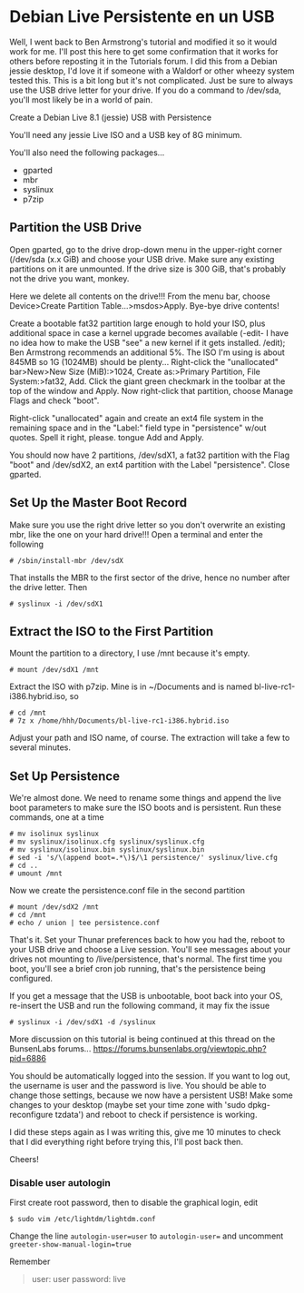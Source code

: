 # Debian Live Persistente en un USB

Well, I went back to Ben Armstrong's tutorial and modified it so it would work for me. I'll post this here to get some confirmation that it works for others before reposting it in the Tutorials forum. I did this from a Debian jessie desktop, I'd love it if someone with a Waldorf or other wheezy system tested this. This is a bit long but it's not complicated. Just be sure to always use the USB drive letter for your drive. If you do a command to /dev/sda, you'll most likely be in a world of pain.

 Create a Debian Live 8.1 (jessie) USB with Persistence

You'll need any jessie Live ISO and a USB key of 8G minimum.

You'll also need the following packages...

- gparted
- mbr
- syslinux
- p7zip

## Partition the USB Drive

Open gparted, go to the drive drop-down menu in the upper-right corner (/dev/sda (x.x GiB) and choose your USB drive. Make sure any existing partitions on it are unmounted. If the drive size is 300 GiB, that's probably not the drive you want, monkey.

Here we delete all contents on the drive!!! From the menu bar, choose Device>Create Partition Table...>msdos>Apply. Bye-bye drive contents!

Create a bootable fat32 partition large enough to hold your ISO, plus additional space in case a kernel upgrade becomes available (-edit- I have no idea how to make the USB "see" a new kernel if it gets installed. /edit); Ben Armstrong recommends an additional 5%. The ISO I'm using is about 845MB so 1G (1024MB) should be plenty... Right-click the "unallocated" bar>New>New Size (MiB):>1024, Create as:>Primary Partition, File System:>fat32, Add. Click the giant green checkmark in the toolbar at the top of the window and Apply. Now right-click that partition, choose Manage Flags and check "boot".

Right-click "unallocated" again and create an ext4 file system in the remaining space and in the "Label:" field type in "persistence" w/out quotes. Spell it right, please. tongue Add and Apply.

You should now have 2 partitions, /dev/sdX1, a fat32 partition with the Flag "boot" and /dev/sdX2, an ext4 partition with the Label "persistence". Close gparted.

## Set Up the Master Boot Record

Make sure you use the right drive letter so you don't overwrite an existing mbr, like the one on your hard drive!!!
Open a terminal and enter the following
```
# /sbin/install-mbr /dev/sdX
```

That installs the MBR to the first sector of the drive, hence no number after the drive letter. Then
```
# syslinux -i /dev/sdX1
```

## Extract the ISO to the First Partition

Mount the partition to a directory, I use /mnt because it's empty.
```
# mount /dev/sdX1 /mnt
```

Extract the ISO with p7zip. Mine is in ~/Documents and is named bl-live-rc1-i386.hybrid.iso, so
```
# cd /mnt
# 7z x /home/hhh/Documents/bl-live-rc1-i386.hybrid.iso
```

Adjust your path and ISO name, of course. The extraction will take a few to several minutes.

## Set Up Persistence

We're almost done. We need to rename some things and append the live boot parameters to make sure the ISO boots and is persistent. Run these commands, one at a time
```
# mv isolinux syslinux
# mv syslinux/isolinux.cfg syslinux/syslinux.cfg
# mv syslinux/isolinux.bin syslinux/syslinux.bin
# sed -i 's/\(append boot=.*\)$/\1 persistence/' syslinux/live.cfg
# cd ..
# umount /mnt
```

Now we create the persistence.conf file in the second partition
```
# mount /dev/sdX2 /mnt
# cd /mnt
# echo / union | tee persistence.conf
```

That's it. Set your Thunar preferences back to how you had the, reboot to your USB drive and choose a Live session. You'll see messages about your drives not mounting to /live/persistence, that's normal. The first time you boot, you'll see a brief cron job running, that's the persistence being configured.

If you get a message that the USB is unbootable, boot back into your OS, re-insert the USB and run the following command, it may fix the issue
```
# syslinux -i /dev/sdX1 -d /syslinux
```

More discussion on this tutorial is being continued at this thread on the BunsenLabs forums...
https://forums.bunsenlabs.org/viewtopic.php?pid=6886

You should be automatically logged into the session. If you want to log out, the username is user and the password is live. You should be able to change those settings, because we now have a persistent USB! Make some changes to your desktop (maybe set your time zone with 'sudo dpkg-reconfigure tzdata') and reboot to check if persistence is working.

I did these steps again as I was writing this, give me 10 minutes to check that I did everything right before trying this, I'll post back then.

Cheers!

### Disable user autologin

First create root password, then to disable the graphical login, edit
```
$ sudo vim /etc/lightdm/lightdm.conf
```

Change the line `autologin-user=user` to `autologin-user=` 
and uncomment `greeter-show-manual-login=true`

Remember
> user: user
> password: live
